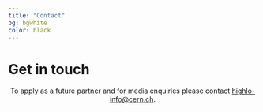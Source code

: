 ```yaml
---
title: "Contact"
bg: bgwhite
color: black
---
```


# Get in touch

<center>

To apply as a future partner and for media enquiries please contact <a href="mailto:highlo-info@cern.ch">highlo-info@cern.ch</a>.

</center>
